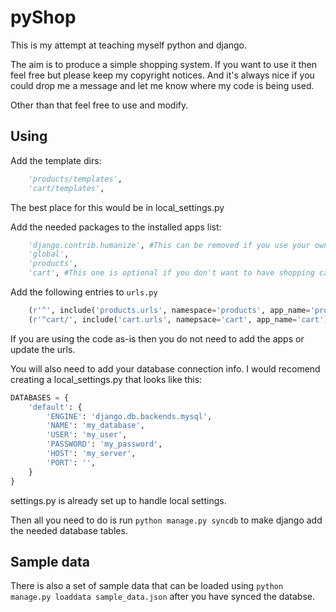 pyShop
======

This is my attempt at teaching myself python and django.

The aim is to produce a simple shopping system. If you want to use it then feel free but please keep my copyright notices. And it's always nice if you could drop me a message and let me know where my code is being used.

Other than that feel free to use and modify.

Using
-----

Add the template dirs:
```python
	'products/templates',
	'cart/templates',
```
The best place for this would be in local_settings.py

Add the needed packages to the installed apps list:
```python
	'django.contrib.humanize', #This can be removed if you use your own templates
	'global',
	'products',
	'cart', #This one is optional if you don't want to have shopping cart functionality
```

Add the following entries to `urls.py`
```python
	(r'^', include('products.urls', namespace='products', app_name='products')), #The regex can be whatever you like.
	(r'^cart/', include('cart.urls', namepsace='cart', app_name='cart')), #This can be removed if you are not using the cart system.
```

If you are using the code as-is then you do not need to add the apps or update the urls.

You will also need to add your database connection info. I would recomend creating a local_settings.py that looks like this:

```python
DATABASES = {
    'default': {
        'ENGINE': 'django.db.backends.mysql',
        'NAME': 'my_database',
        'USER': 'my_user',
        'PASSWORD': 'my_password',
        'HOST': 'my_server',
        'PORT': '',
    }
}
```

settings.py is already set up to handle local settings.

Then all you need to do is run `python manage.py syncdb` to make django add the needed database tables.

Sample data
-----------

There is also a set of sample data that can be loaded using `python manage.py loaddata sample_data.json` after you have synced the databse.
